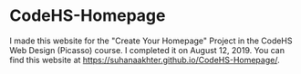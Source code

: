 # CodeHS-Homepage
I made this website for the "Create Your Homepage" Project in the CodeHS Web Design (Picasso) course. I completed it on August 12, 2019. You can find this website at https://suhanaakhter.github.io/CodeHS-Homepage/.
